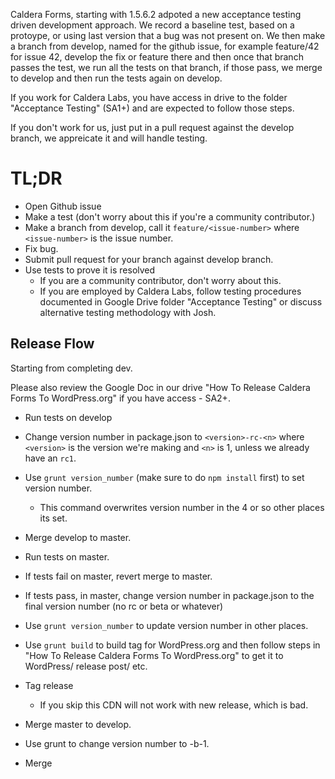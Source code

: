 Caldera Forms, starting with 1.5.6.2 adpoted a new acceptance testing driven development approach. We record a baseline test, based on a protoype, or using last version that a bug was not present on. We then make a branch from develop, named for the github issue, for example feature/42 for issue 42, develop the fix or feature there and then once that branch passes the test, we run all the tests on that branch, if those pass, we merge to develop and then run the tests again on develop.

If you work for Caldera Labs, you have access in drive to the folder "Acceptance Testing" (SA1+) and are expected to follow those steps.

If you don't work for us, just put in a pull request against the develop branch, we appreicate it and will handle testing.

# TL;DR
* Open Github issue
* Make a test (don't worry about this if you're a community contributor.)
* Make a branch from develop, call it `feature/<issue-number>` where `<issue-number>` is the issue number.
* Fix bug.
* Submit pull request for your branch against develop branch.
* Use tests to prove it is resolved
	* If you are a community contributor, don't worry about this.
	* If you are employed by Caldera Labs, follow testing procedures documented in Google Drive folder "Acceptance Testing" or discuss alternative testing methodology with Josh.
	

## Release Flow
Starting from completing dev.

Please also review the Google Doc in our drive "How To Release Caldera Forms To WordPress.org" if you have access - SA2+.

* Run tests on develop
* Change version number in package.json to `<version>-rc-<n>` where `<version>` is the version we're making and `<n>` is 1, unless we already have an `rc1`.
* Use `grunt version_number` (make sure to do `npm install` first) to set version number.
	* This command overwrites version number in the 4 or so other places its set.
* Merge develop to master.
* Run tests on master.
* If tests fail on master, revert merge to master.
* If tests pass, in master, change version number in package.json to the final version number (no rc or beta or whatever)
* Use `grunt version_number` to update version number in other places.
* Use `grunt build` to build tag for WordPress.org and then follow steps in "How To Release Caldera Forms To WordPress.org" to get it to WordPress/ release post/ etc.
* Tag release
	* If you skip this CDN will not work with new release, which is bad.
* Merge master to develop.
* Use grunt to change version number to <next-version>-b-1.

* Merge 
